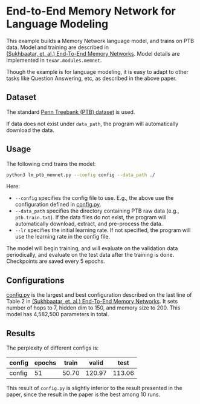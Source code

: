 # End-to-End Memory Network for Language Modeling #

This example builds a Memory Network language model, and trains on PTB data. Model and training are described in   
[(Sukhbaatar, et. al.) End-To-End Memory Networks](https://arxiv.org/pdf/1503.08895v4.pdf). Model details are implemented in `texar.modules.memnet`.

Though the example is for language modeling, it is easy to adapt to other tasks like Question Answering, etc, as described in the above paper.

## Dataset ##

The standard [Penn Treebank (PTB) dataset](http://www.fit.vutbr.cz/~imikolov/rnnlm/) is used. 

If data does not exist under `data_path`, the program will automatically download the data. 

## Usage ##

The following cmd trains the model:

```bash
python3 lm_ptb_memnet.py --config config --data_path ./
```

Here:
  * `--config` specifies the config file to use. E.g., the above use the configuration defined in [config.py](./config.py).
  * `--data_path` specifies the directory containing PTB raw data (e.g., `ptb.train.txt`). If the data files do not exist, the program will automatically download, extract, and pre-process the data.
  * `--lr` specifies the initial learning rate. If not specified, the program will use the learning rate in the config file.

The model will begin training, and will evaluate on the validation data periodically, and evaluate on the test data after the training is done. Checkpoints are saved every 5 epochs.

## Configurations ##

[config.py](./config.py) is the largest and best configuration described on the last line of Table 2 in [(Sukhbaatar, et. al.) End-To-End Memory Networks](https://arxiv.org/pdf/1503.08895v4.pdf). It sets number of hops to 7, hidden dim to 150, and memory size to 200. This model has 4,582,500 parameters in total.

## Results ##

The perplexity of different configs is:

| config        | epochs | train | valid  | test  |
| ------------- | -------| ------| -------| ------|
| config        | 51     | 50.70 | 120.97 | 113.06|

This result of `config.py` is slightly inferior to the result presented in the paper, since the result in the paper is the best among 10 runs.
